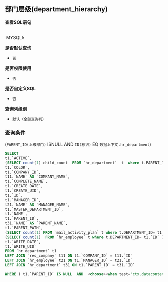 ## 部门层级(department_hierarchy) <!-- {docsify-ignore-all} -->



<p class="panel-title"><b>查看SQL语句</b></p>
<br>

<el-row>
&nbsp;<el-tag @click="MYSQL5 = true">MYSQL5</el-tag>
</el-row>

<br>
<p class="panel-title"><b>是否默认查询</b></p>

* `否`

<p class="panel-title"><b>是否权限使用</b></p>

* `否`

<p class="panel-title"><b>是否自定义SQL</b></p>

* `否`

<p class="panel-title"><b>查询列级别</b></p>

* `默认（全部查询列）`



### 查询条件

(`PARENT_ID(上级部门)` ISNULL AND `ID(标识)` EQ `数据上下文.hr_department`)





<el-dialog v-model="MYSQL5" title="MYSQL5">

```sql
SELECT
t1.`ACTIVE`,
(SELECT count(1) child_count  FROM `hr_department`  t  where t.PARENT_ID= t1.`ID` ) AS `CHILD_COUNT`,
t1.`COLOR`,
t1.`COMPANY_ID`,
t11.`NAME` AS `COMPANY_NAME`,
t1.`COMPLETE_NAME`,
t1.`CREATE_DATE`,
t1.`CREATE_UID`,
t1.`ID`,
t1.`MANAGER_ID`,
t21.`NAME` AS `MANAGER_NAME`,
t1.`MASTER_DEPARTMENT_ID`,
t1.`NAME`,
t1.`PARENT_ID`,
t31.`NAME` AS `PARENT_NAME`,
t1.`PARENT_PATH`,
(SELECT count(1) FROM `mail_activity_plan` t where t.DEPARTMENT_ID= t1.`ID`) AS `PLANS_COUNT`,
(SELECT count(1)  FROM `hr_employee` t where t.DEPARTMENT_ID= t1.`ID` ) AS `TOTAL_EMPLOYEE`,
t1.`WRITE_DATE`,
t1.`WRITE_UID`
FROM `hr_department` t1 
LEFT JOIN `res_company` t11 ON t1.`COMPANY_ID` = t11.`ID` 
LEFT JOIN `hr_employee` t21 ON t1.`MANAGER_ID` = t21.`ID` 
LEFT JOIN `hr_department` t31 ON t1.`PARENT_ID` = t31.`ID` 

WHERE ( t1.`PARENT_ID` IS NULL  AND  <choose><when test="ctx.datacontext.hr_department !=null ">  t1.`ID` = #{ctx.datacontext.hr_department}  </when><otherwise>1=1</otherwise></choose> )
```

</el-dialog>

<script>
 const { createApp } = Vue
  createApp({
    data() {
      return {
                MYSQL5 : false
        
      }
    },
    methods: {
    }
  }).use(ElementPlus).mount('#app')
</script>